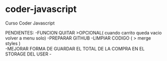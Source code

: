 # coder-javascript
Curso Coder Javascript

PENDIENTES:
    -FUNCION QUITAR >OPCIONAL( cuando carrito queda vacio volver a menu solo)
    -PREPARAR GITHUB
    -LIMPIAR CODIGO (
        > merge styles
    )  
    -MEJORAR FORMA DE GUARDAR EL TOTAL DE LA COMPRA EN EL STORAGE DEL USER
    -